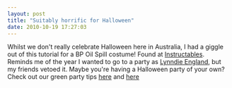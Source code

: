 ```yaml
---
layout: post
title: "Suitably horrific for Halloween"
date: 2010-10-19 17:27:03
---
```


Whilst we don't really celebrate Halloween here in Australia, I had a giggle out of this tutorial for a BP Oil Spill costume! Found at [Instructables][1].  Reminds me of the year I wanted to go to a party as [Lynndie England][2], but my friends vetoed it. Maybe you're having a Halloween party of your own? Check out our green party tips [here][3] and [here][4]

 [1]: http://www.instructables.com/id/BP-Oil-Spill-Clean-Up-Costume/
 [2]: http://en.wikipedia.org/wiki/Lynndie_England
 [3]: http://www.greenrenters.org/2009/12/ways-to-green-your-new-years-eve/
 [4]: http://www.greenrenters.org/2009/11/vegan-dinner-party/

 